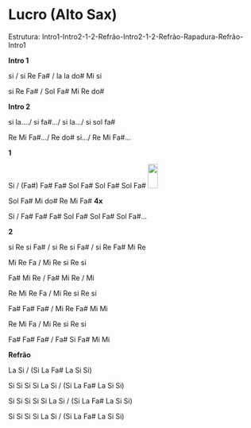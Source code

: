 # **Lucro (Alto Sax)**

Estrutura:
Intro1-Intro2-1-2-Refrão-Intro2-1-2-Refrão-Rapadura-Refrão-Intro1

**Intro 1**

si / si Re Fa# / la la do# Mi si

si Re Fa# / Sol Fa# Mi Re do#

**Intro 2**

si la..../ si fa#.../ si la.../ si sol fa#

Re Mi Fa#.../ Re do# si.../ Re Mi Fa#...

**1**

Si / (Fa#) Fa# Fa# Sol Fa# Sol Fa# Sol Fa#
<img src="media/image2.png" style="width:0.20172in;height:0.51042in" />

Sol Fa# Mi do# Re Mi Fa# **4x**

Si / Fa# Fa# Fa# Sol Fa# Sol Fa# Sol Fa#...

**2**

si Re si Fa# / si Re si Fa# / si Re Fa# Mi Re

Mi Re Fa / Mi Re si Re si

Fa# Mi Re / Fa# Mi Re / Mi

Re Mi Re Fa / Mi Re si Re si

Fa# Fa# Fa# / Mi Re Fa# Mi Mi

Re Mi Fa / Mi Re si Re si

Fa# Fa# Fa# / Fa# Si Fa# Mi Mi

**Refrão**

La Si / (Si La Fa# La Si Si)

Si Si Si Si La Si / (Si La Fa# La Si Si)

Si Si Si Si Si La Si / (Si La Fa# La Si Si)

Si Si Si Si La Si / (Si La Fa# La Si Si)